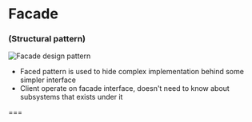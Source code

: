 # Facade
### (Structural pattern)

![Facade design pattern](https://upload.wikimedia.org/wikipedia/it/3/37/Esempio_Pattern_Facade_02_1.jpg)

* Faced pattern is used to hide complex implementation behind some simpler interface
* Client operate on facade interface, doesn't need to know about subsystems that exists under it

===

